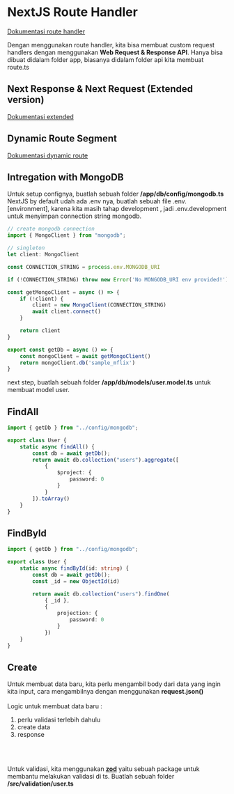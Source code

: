 # NextJS Route Handler

[Dokumentasi route handler](https://nextjs.org/docs/app/building-your-application/routing/route-handlers)

Dengan menggunakan route handler, kita bisa membuat custom request handlers dengan menggunakan **Web Request & Response API**. Hanya bisa dibuat didalam folder app, biasanya didalam folder api kita membuat route.ts

## Next Response & Next Request (Extended version)
[Dokumentasi extended](https://nextjs.org/docs/app/building-your-application/routing/route-handlers#extended-nextrequest-and-nextresponse-apis)

## Dynamic Route Segment
[Dokumentasi dynamic route](https://nextjs.org/docs/app/building-your-application/routing/route-handlers#dynamic-route-segments)

## Intregation with MongoDB
Untuk setup confignya, buatlah sebuah folder **/app/db/config/mongodb.ts**
<br>
NextJS by default udah ada .env nya, buatlah sebuah file .env.[environment], karena kita masih tahap development , jadi .env.development untuk menyimpan connection string mongodb.

```ts
// create mongodb connection
import { MongoClient } from "mongodb";

// singleton
let client: MongoClient

const CONNECTION_STRING = process.env.MONGODB_URI

if (!CONNECTION_STRING) throw new Error('No MONGODB_URI env provided!')

const getMongoClient = async () => {
    if (!client) {
        client = new MongoClient(CONNECTION_STRING)
        await client.connect()
    }

    return client
}

export const getDb = async () => {
    const mongoClient = await getMongoClient()
    return mongoClient.db('sample_mflix')
}
```

next step, buatlah sebuah folder **/app/db/models/user.model.ts** untuk membuat model user.

## FindAll

```ts
import { getDb } from "../config/mongodb";

export class User {
    static async findAll() {
        const db = await getDb();
        return await db.collection("users").aggregate([
            {
                $project: {
                    password: 0
                }
            }
        ]).toArray()
    }
}
```

## FindById
```ts
import { getDb } from "../config/mongodb";

export class User {
    static async findById(id: string) {
        const db = await getDb();
        const _id = new ObjectId(id)

        return await db.collection("users").findOne(
            { _id },
            {
                projection: {
                    password: 0
                }
            })
    }
}
```

## Create

Untuk membuat data baru, kita perlu mengambil body dari data yang ingin kita input, cara mengambilnya dengan menggunakan **request.json()**
<br>
<br>
Logic untuk membuat data baru :
1. perlu validasi terlebih dahulu
2. create data
3. response
<br>
<br>

Untuk validasi, kita menggunakan [**zod**](https://www.npmjs.com/package/zod) yaitu sebuah package untuk membantu melakukan validasi di ts. Buatlah sebuah folder **/src/validation/user.ts**
